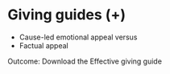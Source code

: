 # Giving guides (+)

* Cause-led emotional appeal versus
* &#x20;Factual appeal

Outcome: Download the Effective giving guide
